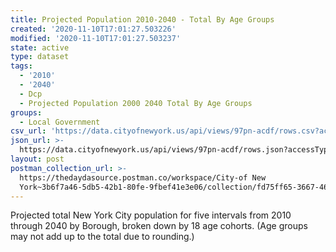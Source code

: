 ```yaml
---
title: Projected Population 2010-2040 - Total By Age Groups
created: '2020-11-10T17:01:27.503226'
modified: '2020-11-10T17:01:27.503237'
state: active
type: dataset
tags:
  - '2010'
  - '2040'
  - Dcp
  - Projected Population 2000 2040 Total By Age Groups
groups:
  - Local Government
csv_url: 'https://data.cityofnewyork.us/api/views/97pn-acdf/rows.csv?accessType=DOWNLOAD'
json_url: >-
  https://data.cityofnewyork.us/api/views/97pn-acdf/rows.json?accessType=DOWNLOAD
layout: post
postman_collection_url: >-
  https://thedaydasource.postman.co/workspace/City-of New
  York~3b6f7a46-5db5-42b1-80fe-9fbef41e3e06/collection/fd75ff65-3667-46dd-9e35-4e1ba7534809
---
```

Projected total New York City population for five intervals from 2010 through 2040 by Borough, broken down by 18 age cohorts. (Age groups may not add up to the total due to rounding.)

